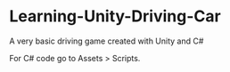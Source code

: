 # Learning-Unity-Driving-Car

A very basic driving game created with Unity and C#

For C# code go to Assets > Scripts. 
